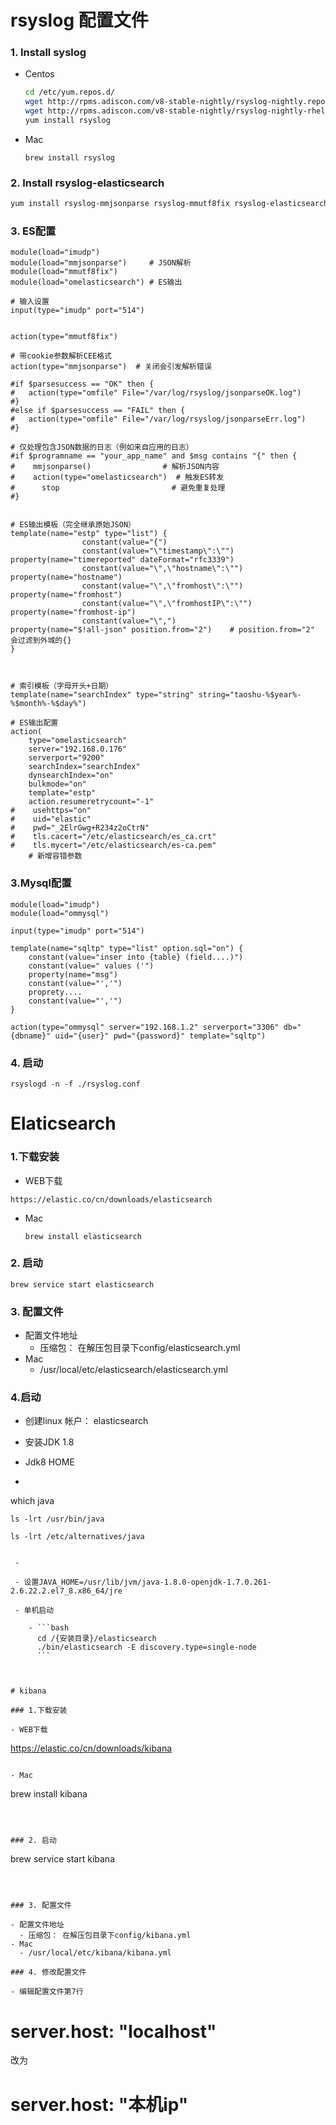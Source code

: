 # rsyslog 配置文件

### 1. Install syslog

- Centos

  ```bash
  cd /etc/yum.repos.d/
  wget http://rpms.adiscon.com/v8-stable-nightly/rsyslog-nightly.repo # for CentOS 7
  wget http://rpms.adiscon.com/v8-stable-nightly/rsyslog-nightly-rhel7.repo # for RHEL 7
  yum install rsyslog
  ```

  

- Mac

  ```
  brew install rsyslog
  ```

  

### 2. Install rsyslog-elasticsearch

```bash
yum install rsyslog-mmjsonparse rsyslog-mmutf8fix rsyslog-elasticsearch rsyslog-mmnormalize

```



### 3. ES配置

```# 加载必要模块
module(load="imudp")
module(load="mmjsonparse")     # JSON解析
module(load="mmutf8fix")
module(load="omelasticsearch") # ES输出

# 输入设置
input(type="imudp" port="514")


action(type="mmutf8fix")

# 带cookie参数解析CEE格式
action(type="mmjsonparse")  # 关闭会引发解析错误

#if $parsesuccess == "OK" then {
#   action(type="omfile" File="/var/log/rsyslog/jsonparseOK.log")
#}
#else if $parsesuccess == "FAIL" then {
#   action(type="omfile" File="/var/log/rsyslog/jsonparseErr.log")
#}

# 仅处理包含JSON数据的日志（例如来自应用的日志）
#if $programname == "your_app_name" and $msg contains "{" then {
#    mmjsonparse()                # 解析JSON内容
#    action(type="omelasticsearch")  # 触发ES转发
#      stop                         # 避免重复处理
#}


# ES输出模板（完全继承原始JSON）
template(name="estp" type="list") {
                constant(value="{")
                constant(value="\"timestamp\":\"")                      property(name="timereported" dateFormat="rfc3339")
                constant(value="\",\"hostname\":\"")                    property(name="hostname")
                constant(value="\",\"fromhost\":\"")                    property(name="fromhost")
                constant(value="\",\"fromhostIP\":\"")                  property(name="fromhost-ip")
                constant(value="\",")                                   property(name="$!all-json" position.from="2")    # position.from="2" 会过滤到外城的{}
}



# 索引模板（字母开头+日期）
template(name="searchIndex" type="string" string="taoshu-%$year%-%$month%-%$day%")

# ES输出配置
action(
    type="omelasticsearch"
    server="192.168.0.176"
    serverport="9200"
    searchIndex="searchIndex"
    dynsearchIndex="on"
    bulkmode="on"
    template="estp"
    action.resumeretrycount="-1"
#    usehttps="on"
#    uid="elastic"
#    pwd="_2ElrGwg+R234z2oCtrN"
#    tls.cacert="/etc/elasticsearch/es_ca.crt"
#    tls.mycert="/etc/elasticsearch/es-ca.pem"
    # 新增容错参数
```

### 3.Mysql配置

```
module(load="imudp")   
module(load="ommysql")

input(type="imudp" port="514")

template(name="sqltp" type="list" option.sql="on") {
	constant(value="inser into {table} (field....)")
	constant(value=" values ('")
	property(name="msg")
	constant(value="','")
	proprety....
	constant(value="','")
}

action(type="ommysql" server="192.168.1.2" serverport="3306" db="{dbname}" uid="{user}" pwd="{password}" template="sqltp")
```



### 4. 启动

```
rsyslogd -n -f ./rsyslog.conf
```



# Elaticsearch

### 1.下载安装

- WEB下载

```
https://elastic.co/cn/downloads/elasticsearch
```

- Mac

  ```
  brew install elasticsearch
  ```

  

### 2. 启动

```
brew service start elasticsearch
```



### 3. 配置文件

- 配置文件地址
  - 压缩包： 在解压包目录下config/elasticsearch.yml
- Mac
  - /usr/local/etc/elasticsearch/elasticsearch.yml





### 4.启动

 - 创建linux 帐户： elasticsearch

 - 安装JDK 1.8

 - Jdk8 HOME

 - ```
which java  
      
    ls -lrt /usr/bin/java  
      
    ls -lrt /etc/alternatives/java  
```
    
 - 

 - 设置JAVA_HOME=/usr/lib/jvm/java-1.8.0-openjdk-1.7.0.261-2.6.22.2.el7_8.x86_64/jre

 - 单机启动

    - ```bash
      cd /{安装目录}/elasticsearch
      ./bin/elasticsearch -E discovery.type=single-node
      ```

      

# kibana

### 1.下载安装

- WEB下载

```
https://elastic.co/cn/downloads/kibana
```

- Mac

  ```
  brew install kibana
  ```

  

### 2. 启动

```
brew service start kibana
```



### 3. 配置文件

- 配置文件地址
  - 压缩包： 在解压包目录下config/kibana.yml
- Mac
  - /usr/local/etc/kibana/kibana.yml

### 4. 修改配置文件

- 编辑配置文件第7行

  ```
  # server.host: "localhost"
  改为
  # server.host: "本机ip"
  ```

  





